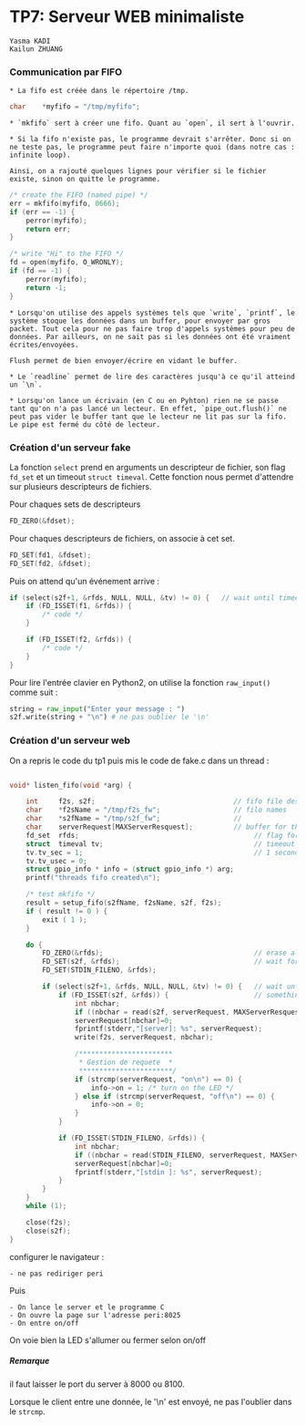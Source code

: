 
# TP7: Serveur WEB minimaliste

```
Yasma KADI
Kailun ZHUANG
```

### Communication par FIFO

[//]: # (Dans quel répertoire est créée la fifo ?)

	* La fifo est créée dans le répertoire /tmp.

```c
char    *myfifo = "/tmp/myfifo";
```

[//]: # (Quelle différence mkfifo et open ?)

	* `mkfifo` sert à créer une fifo. Quant au `open`, il sert à l'ouvrir.

[//]: # (Pourquoi tester que la fifo existe ?)

	* Si la fifo n'existe pas, le programme devrait s'arrêter. Donc si on ne teste pas, le programme peut faire n'importe quoi (dans notre cas : infinite loop).
	
	Ainsi, on a rajouté quelques lignes pour vérifier si le fichier existe, sinon on quitte le programme.

```c
/* create the FIFO (named pipe) */
err = mkfifo(myfifo, 0666);
if (err == -1) {
	perror(myfifo);
	return err;
}

/* write "Hi" to the FIFO */
fd = open(myfifo, O_WRONLY);
if (fd == -1) {
	perror(myfifo);
	return -1;
}
```

[//]: # (À quoi sert flush ?)

	* Lorsqu'on utilise des appels systèmes tels que `write`, `printf`, le système stoque les données dans un buffer, pour envoyer par gros packet. Tout cela pour ne pas faire trop d'appels systèmes pour peu de données. Par ailleurs, on ne sait pas si les données ont été vraiment écrites/envoyées.

	Flush permet de bien envoyer/écrire en vidant le buffer.

[//]: # (Pourquoi ne ferme-t-on pas la fifo ? )

[//]: # (//TODO)

[//]: # (Que fait readline ?)

	* Le `readline` permet de lire des caractères jusqu'à ce qu'il atteind un `\n`.

	* Lorsqu'on lance un écrivain (en C ou en Pyhton) rien ne se passe tant qu'on n'a pas lancé un lecteur. En effet, `pipe_out.flush()` ne peut pas vider le buffer tant que le lecteur ne lit pas sur la fifo. Le pipe est fermé du côté de lecteur.




### Création d'un serveur fake

La fonction `select` prend en arguments un descripteur de fichier, son flag `fd_set` et un timeout `struct timeval`. 
Cette fonction nous permet d'attendre sur plusieurs descripteurs de fichiers.

Pour chaques sets de descripteurs

```c
FD_ZERO(&fdset);  
```

Pour chaques descripteurs de fichiers, on associe à cet set.

```c
FD_SET(fd1, &fdset);
FD_SET(fd2, &fdset);
```

Puis on attend qu'un événement arrive :

```c
if (select(s2f+1, &rfds, NULL, NULL, &tv) != 0) {   // wait until timeout
    if (FD_ISSET(f1, &rfds)) {
		/* code */
    }

    if (FD_ISSET(f2, &rfds)) {
    	/* code */
    }
}
```

Pour lire l'entrée clavier en Python2, on utilise la fonction `raw_input()` comme suit :

```python
string = raw_input("Enter your message : ")
s2f.write(string + "\n") # ne pas oublier le '\n'
```



### Création d'un serveur web

On a repris le code du tp1 puis mis le code de fake.c dans un thread  : 

```c

void* listen_fifo(void *arg) {

    int     f2s, s2f;                                  // fifo file descriptors
    char    *f2sName = "/tmp/f2s_fw";                  // filo names
    char    *s2fName = "/tmp/s2f_fw";                  //
    char    serverRequest[MAXServerResquest];          // buffer for the request
    fd_set  rfds;                                           // flag for select
    struct  timeval tv;                                     // timeout
    tv.tv_sec = 1;                                          // 1 second
    tv.tv_usec = 0;
    struct gpio_info * info = (struct gpio_info *) arg;
    printf("threads fifo created\n");

    /* test mkfifo */
    result = setup_fifo(s2fName, f2sName, s2f, f2s);
    if ( result != 0 ) {
        exit ( 1 );
    }

    do {
        FD_ZERO(&rfds);                                     // erase all flags
        FD_SET(s2f, &rfds);                                 // wait for s2f
        FD_SET(STDIN_FILENO, &rfds);

        if (select(s2f+1, &rfds, NULL, NULL, &tv) != 0) {   // wait until timeout
            if (FD_ISSET(s2f, &rfds)) {                     // something to read
                int nbchar;
                if ((nbchar = read(s2f, serverRequest, MAXServerResquest)) == 0) break;
                serverRequest[nbchar]=0;
                fprintf(stderr,"[server]: %s", serverRequest);
                write(f2s, serverRequest, nbchar);

                /***********************
                 * Gestion de requete  *
                 ***********************/
                if (strcmp(serverRequest, "on\n") == 0) {
                    info->on = 1; /* turn on the LED */
                } else if (strcmp(serverRequest, "off\n") == 0) {
                    info->on = 0;
                }
            }

            if (FD_ISSET(STDIN_FILENO, &rfds)) {
                int nbchar;
                if ((nbchar = read(STDIN_FILENO, serverRequest, MAXServerResquest)) == 0) break;
                serverRequest[nbchar]=0;
                fprintf(stderr,"[stdin ]: %s", serverRequest);
            }
        }
    }
    while (1);

    close(f2s);
    close(s2f);
}
```

configurer le navigateur :

	- ne pas rediriger peri

Puis 

	- On lance le server et le programme C
	- On ouvre la page sur l'adresse peri:8025 
	- On entre on/off

On voie bien la LED s'allumer ou fermer selon on/off

##### Remarque 

il faut laisser le port du server à 8000 ou 8100.

Lorsque le client entre une donnée, le '\n' est envoyé, ne pas l'oublier dans le `strcmp`.